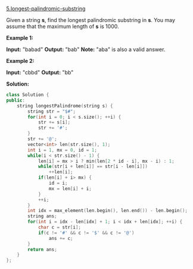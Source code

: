 [5.longest-palindromic-substring](https://leetcode.com/problems/longest-palindromic-substring/)  

Given a string **s**, find the longest palindromic substring in **s**. You may assume that the maximum length of **s** is 1000.

**Example 1:**

**Input:** "babad"
**Output:** "bab"
**Note:** "aba" is also a valid answer.

**Example 2:**

**Input:** "cbbd"
**Output:** "bb"  



**Solution:**  

```cpp
class Solution {
public:
    string longestPalindrome(string s) {
        string str = "$#";
        for(int i = 0; i < s.size(); ++i) {
            str += s[i];
            str += '#';
        }
        str += '@';
        vector<int> len(str.size(), 1);
        int i = 1, mx = 0, id = 1;
        while(i < str.size() - 1) {
            len[i] = mx > i ? min(len[2 * id - i], mx - i) : 1;
            while(str[i + len[i]] == str[i - len[i]])
                ++len[i];
            if(len[i] + i> mx) {
                id = i;
                mx = len[i] + i;
            }
            ++i;
        }
        int idx = max_element(len.begin(), len.end()) - len.begin();
        string ans;
        for(int i = idx - len[idx] + 1; i < idx + len[idx]; ++i) {
            char c = str[i];
            if(c != '#' && c != '$' && c != '@')
                ans += c;
        }
        return ans;
    }
};
```
      